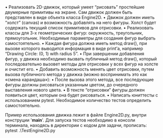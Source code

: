 • Реализовать 2D-движок, который умеет “рисовать” простейшие
двумерные примитивы на экране. Сам движок должен быть
представлен в виде объекта класса Engine2D.
• Движок должен иметь “холст” (canvas) и возможность добавлять
на него фигуры. Холст будет содержать текущий список
примитивов для отрисовки.
• Реализовать классы для 3-х геометрических фигур: окружность,
треугольник, прямоугольник. Необходимые параметры для
создания фигур выбрать самостоятельно.
• Каждая фигура должна иметь метод draw(), при вызове которого
выводится информация в виде print’а, например “Drawing Circle:
(0, 1) with radius 5”.
• При завершении добавления фигур, у движка необходимо
вызвать публичный метод draw(), который последовательно
вызовет методы для отрисовки у всех фигур на холсте и очистит
его.
• Добавить возможность менять цвет отрисовки, путем вызова
публичного метода у движка (можно воспринимать это как
«смена карандаша»):
• После вызова этого метода, все последующие фигуры
должны рисоваться указанным цветом, до очередного
выставления нового цвета.
• В тексте “отрисовки” фигуры должен появиться цвет,
которым она будет рисоваться.
• Написать юниттесты с использованием pytest. Необходимое
количество тестов определить самостоятельно.


Пример использования движка лежит в файле Engine2D.py, внутри конструции '__main__'.
Для запуска тестов необходимо в консоли терминала, находясь в директории с кодом для задачи, прописать: pytest .\TestEngine2D.py
